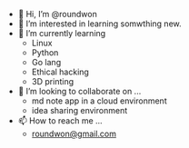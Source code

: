 - 👋 Hi, I’m @roundwon
- 👀 I’m interested in learning somwthing new.
- 🌱 I’m currently learning
  - Linux
  - Python
  - Go lang
  - Ethical hacking
  - 3D printing
- 💞️ I’m looking to collaborate on ...
  - md note app in a cloud environment
  - idea sharing environment
- 📫 How to reach me ...
  - roundwon@gmail.com

<!---
roundwon/roundwon is a ✨ special ✨ repository because its `README.md` (this file) appears on your GitHub profile.
You can click the Preview link to take a look at your changes.
--->
